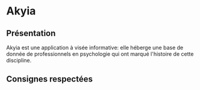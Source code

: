 # Akyia
## Présentation
Akyia est une application à visée informative: elle héberge une base de donnée de professionnels en psychologie qui ont marqué l'histoire de cette discipline.

## Consignes respectées
